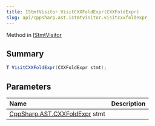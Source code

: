```yaml
---
title: IStmtVisitor.VisitCXXFoldExpr(CXXFoldExpr)
slug: api/cppsharp.ast.istmtvisitor.visitcxxfoldexpr
---
```

Method in [IStmtVisitor](/api/cppsharp/ast/istmtvisitor)

## Summary



```csharp
T VisitCXXFoldExpr(CXXFoldExpr stmt);
```

## Parameters

|Name|Description|
|:---|:---|
|[CppSharp.AST.CXXFoldExpr](/api/cppsharp/ast/cxxfoldexpr) stmt||

